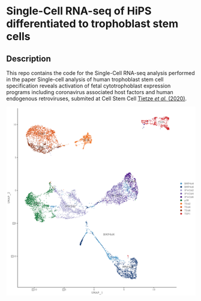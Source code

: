 # Single-Cell RNA-seq of HiPS differentiated to trophoblast stem cells

## Description

This repo contains the code for the Single-Cell RNA-seq analysis performed in the paper
Single-cell analysis of human trophoblast stem cell specification reveals activation of fetal cytotrophoblast expression programs including coronavirus associated host factors and human endogenous retroviruses, submited at Cell Stem Cell [Tietze _et al._ (2020)](https://doi.org/...).

<p align="center">
<img src="img/umap_scrnaseq.png" width="600">
</p>
